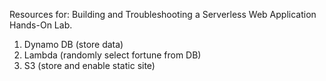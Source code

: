 Resources for: Building and Troubleshooting a Serverless Web Application Hands-On Lab.

1. Dynamo DB (store data)
2. Lambda (randomly select fortune from DB)
3. S3 (store and enable static site)


